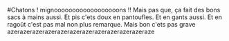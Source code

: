 #Chatons !
mignoooooooooooooooooons !!
Mais pas que, ça fait des bons sacs à mains aussi. Et pis c'ets doux en pantoufles. Et en gants aussi. Et en ragoût c'est pas mal non plus remarque.
Mais bon c'ets pas grave
azerazerazerazerazerazerazerazerazerazerazeraze
